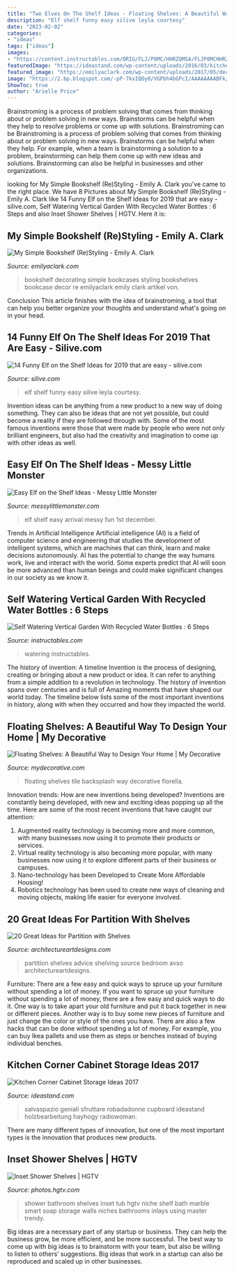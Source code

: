 ```yaml
---
title: "Two Elves On The Shelf Ideas - Floating Shelves: A Beautiful Way To Design Your Home"
description: "Elf shelf funny easy silive leyla courtesy"
date: "2023-02-02"
categories:
- "ideas"
tags: ["ideas"]
images:
- "https://content.instructables.com/ORIG/FLJ/P8MC/HHRZQMSA/FLJP8MCHHRZQMSA.jpg?frame=1&amp;width=2100"
featuredImage: "https://ideastand.com/wp-content/uploads/2016/03/kitchen-corner-cabinet-storage/5-kitchen-corner-cabinets-storage.jpg"
featured_image: "https://emilyaclark.com/wp-content/uploads/2017/05/decorating-bookcases_thumb.jpg"
image: "https://2.bp.blogspot.com/-pP-7kxIQOy0/VGPbh4bGPcI/AAAAAAAABFk/JH7WeOQL_Rk/s1600/1500975_10151925407443089_1180067593_o.jpg"
ShowToc: true
author: "Arielle Price"
---
```



Brainstroming is a process of problem solving that comes from thinking about or problem solving in new ways. Brainstorms can be helpful when they help to resolve problems or come up with solutions. Brainstroming can be
Brainstroming is a process of problem solving that comes from thinking about or problem solving in new ways. Brainstorms can be helpful when they help. For example, when a team is brainstorming a solution to a problem, brainstorming can help them come up with new ideas and solutions. Brainstorming can also be helpful in businesses and other organizations.

	

		
looking for My Simple Bookshelf (Re)Styling - Emily A. Clark you've came to the right place. We have 8 Pictures about My Simple Bookshelf (Re)Styling - Emily A. Clark like 14 Funny Elf on the Shelf Ideas for 2019 that are easy - silive.com, Self Watering Vertical Garden With Recycled Water Bottles : 6 Steps and also Inset Shower Shelves | HGTV. Here it is:
		
    
## My Simple Bookshelf (Re)Styling - Emily A. Clark

<img loading=lazy src="https://emilyaclark.com/wp-content/uploads/2017/05/decorating-bookcases_thumb.jpg" onerror="this.onerror=null;this.src='https://tse1.mm.bing.net/th?id=OIP.00An0sOaQh-yPBzv0I3yRQHaJ4&amp;pid=15.1';" alt="My Simple Bookshelf (Re)Styling - Emily A. Clark">

_Source: emilyaclark.com_

>bookshelf decorating simple bookcases styling bookshelves bookcase decor re emilyaclark emily clark artikel von. 

	

Conclusion
This article finishes with the idea of brainstroming, a tool that can help you better organize your thoughts and understand what's going on in your head.

    
## 14 Funny Elf On The Shelf Ideas For 2019 That Are Easy - Silive.com

<img loading=lazy src="https://www.silive.com/resizer/bmTFygsVOfT-dWQwoyEMJuwZCTI=/325x0/smart/arc-anglerfish-arc2-prod-advancelocal.s3.amazonaws.com/public/FX3KH7EY6NA2NFRTFD2MJV6PKM.jpg" onerror="this.onerror=null;this.src='https://tse3.mm.bing.net/th?id=OIP.TZLnct4Cxc48SGK2gis-PgAAAA&amp;pid=15.1';" alt="14 Funny Elf on the Shelf Ideas for 2019 that are easy - silive.com">

_Source: silive.com_

>elf shelf funny easy silive leyla courtesy. 

	

Invention ideas can be anything from a new product to a new way of doing something. They can also be ideas that are not yet possible, but could become a reality if they are followed through with. Some of the most famous inventions were those that were made by people who were not only brilliant engineers, but also had the creativity and imagination to come up with other ideas as well.

    
## Easy Elf On The Shelf Ideas - Messy Little Monster

<img loading=lazy src="https://2.bp.blogspot.com/-pP-7kxIQOy0/VGPbh4bGPcI/AAAAAAAABFk/JH7WeOQL_Rk/s1600/1500975_10151925407443089_1180067593_o.jpg" onerror="this.onerror=null;this.src='https://tse3.mm.bing.net/th?id=OIP.pcL_-hWkR_cXJtW53ak1KwHaJ4&amp;pid=15.1';" alt="Easy Elf on the Shelf Ideas - Messy Little Monster">

_Source: messylittlemonster.com_

>elf shelf easy arrival messy fun 1st december. 

	

Trends in Artificial Intelligence
Artificial intelligence (AI) is a field of computer science and engineering that studies the development of intelligent systems, which are machines that can think, learn and make decisions autonomously. AI has the potential to change the way humans work, live and interact with the world. Some experts predict that AI will soon be more advanced than human beings and could make significant changes in our society as we know it.

    
## Self Watering Vertical Garden With Recycled Water Bottles : 6 Steps

<img loading=lazy src="https://content.instructables.com/ORIG/FLJ/P8MC/HHRZQMSA/FLJP8MCHHRZQMSA.jpg?frame=1&amp;width=2100" onerror="this.onerror=null;this.src='https://tse3.mm.bing.net/th?id=OIP.007pQgNU2qS_Idug-lxjpAHaJ4&amp;pid=15.1';" alt="Self Watering Vertical Garden With Recycled Water Bottles : 6 Steps">

_Source: instructables.com_

>watering instructables. 

	

The history of invention: A timeline
Invention is the process of designing, creating or bringing about a new product or idea. It can refer to anything from a simple addition to a revolution in technology. The history of invention spans over centuries and is full of Amazing moments that have shaped our world today. 
The timeline below lists some of the most important inventions in history, along with when they occurred and how they impacted the world.

    
## Floating Shelves: A Beautiful Way To Design Your Home | My Decorative

<img loading=lazy src="https://mydecorative.com/wp-content/uploads/2014/06/white-horizontal-tile-backsplash.jpg" onerror="this.onerror=null;this.src='https://tse2.mm.bing.net/th?id=OIP.W9lN9DTzE6x6tUwDlysiugHaE7&amp;pid=15.1';" alt="Floating Shelves: A Beautiful Way to Design Your Home | My Decorative">

_Source: mydecorative.com_

>floating shelves tile backsplash way decorative fiorella. 

	

Innovation trends: How are new inventions being developed?
Inventions are constantly being developed, with new and exciting ideas popping up all the time. Here are some of the most recent inventions that have caught our attention:
1. Augmented reality technology is becoming more and more common, with many businesses now using it to promote their products or services.
2. Virtual reality technology is also becoming more popular, with many businesses now using it to explore different parts of their business or campuses.
3. Nano-technology has been Developed to Create More Affordable Housing!
4. Robotics technology has been used to create new ways of cleaning and moving objects, making life easier for everyone involved.

    
## 20 Great Ideas For Partition With Shelves

<img loading=lazy src="https://www.architectureartdesigns.com/wp-content/uploads/2013/08/1113.jpg" onerror="this.onerror=null;this.src='https://tse1.mm.bing.net/th?id=OIP.5-SZDiAZm4gIkLMq0Ju43QHaJr&amp;pid=15.1';" alt="20 Great Ideas for Partition with Shelves">

_Source: architectureartdesigns.com_

>partition shelves advice shelving source bedroom avso architectureartdesigns. 

	

Furniture: There are a few easy and quick ways to spruce up your furniture without spending a lot of money.
If you want to spruce up your furniture without spending a lot of money, there are a few easy and quick ways to do it. One way is to take apart your old furniture and put it back together in new or different pieces. Another way is to buy some new pieces of furniture and just change the color or style of the ones you have. There are also a few hacks that can be done without spending a lot of money. For example, you can buy Ikea pallets and use them as steps or benches instead of buying individual benches.

    
## Kitchen Corner Cabinet Storage Ideas 2017

<img loading=lazy src="https://ideastand.com/wp-content/uploads/2016/03/kitchen-corner-cabinet-storage/5-kitchen-corner-cabinets-storage.jpg" onerror="this.onerror=null;this.src='https://tse1.mm.bing.net/th?id=OIP.Glu7-q5BI7PVwlm3sC6NtwHaMZ&amp;pid=15.1';" alt="Kitchen Corner Cabinet Storage Ideas 2017">

_Source: ideastand.com_

>salvaspazio geniali sfruttare robadadonne cupboard ideastand holzbearbeitung hayhogy radiowoman. 

	

There are many different types of innovation, but one of the most important types is the innovation that produces new products.

    
## Inset Shower Shelves | HGTV

<img loading=lazy src="https://hgtvhome.sndimg.com/content/dam/images/hgtv/fullset/2015/2/18/0/sh2015_kids-bathroom_inset-shelves-shower-wall_v.jpg.rend.hgtvcom.616.924.suffix/1424287069135.jpeg" onerror="this.onerror=null;this.src='https://tse1.mm.bing.net/th?id=OIP.djkEdhqitG7upFgthIpplQHaLH&amp;pid=15.1';" alt="Inset Shower Shelves | HGTV">

_Source: photos.hgtv.com_

>shower bathroom shelves inset tub hgtv niche shelf bath marble smart soap storage walls niches bathrooms inlays using master trendy. 

	

Big ideas are a necessary part of any startup or business. They can help the business grow, be more efficient, and be more successful. The best way to come up with big ideas is to brainstorm with your team, but also be willing to listen to others’ suggestions. Big ideas that work in a startup can also be reproduced and scaled up in other businesses.

